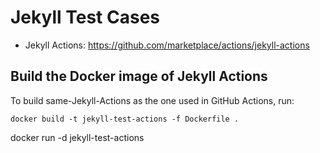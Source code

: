# Jekyll Test Cases


- Jekyll Actions: https://github.com/marketplace/actions/jekyll-actions


## Build the Docker image of Jekyll Actions

To build same-Jekyll-Actions as the one used in GitHub Actions, run: 
```
docker build -t jekyll-test-actions -f Dockerfile .
```



docker run -d jekyll-test-actions

